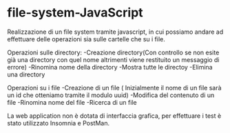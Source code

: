 # file-system-JavaScript

Realizzazione di un file system tramite javascript, in cui possiamo andare ad effettuare delle operazioni sia sulle cartelle che su i file.

Operazioni sulle directory:
-Creazione directory(Con controllo se non esite già una directory con quel nome altrimenti viene restituito un messaggio di errore)
-Rinomina  nome della  directory
-Mostra tutte le directoy
-Elimina una directory



Operazioni su i file 
-Creazione di un file ( Inizialmente il nome di un file sarà un id che otteniamo tramite il modulo uuid)
-Modifica del contenuto di un file
-Rinomina nome del file
-Ricerca di un file


La web application non è dotata di interfaccia grafica, per effettuare i test è stato utilizzato Insomnia e PostMan.



